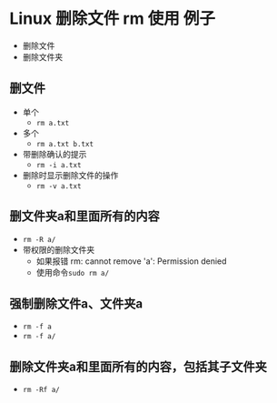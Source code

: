 # Linux 删除文件 rm 使用 例子
- 删除文件
- 删除文件夹

## 删文件
- 单个
  - ```rm a.txt```
- 多个
  - ```rm a.txt b.txt```
- 带删除确认的提示
  - ```rm -i a.txt```
- 删除时显示删除文件的操作
  - ```rm -v a.txt```

## 删文件夹a和里面所有的内容
- ```rm -R a/```
- 带权限的删除文件夹
  - 如果报错 rm: cannot remove 'a': Permission denied
  - 使用命令```sudo rm a/```

## 强制删除文件a、文件夹a
- ```rm -f a```
- ```rm -f a/```

## 删除文件夹a和里面所有的内容，包括其子文件夹
- ```rm -Rf a/```